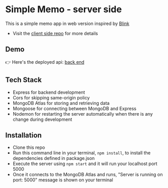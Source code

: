 # Simple Memo - server side

This is a simple memo app in web version inspired by [Blink](https://apps.apple.com/us/app/blink-quick-memo-widget/id1182856129)

- Visit the [client side repo](https://github.com/aanmeba/simple-memo-client) for more details

## Demo

👉 Here's the deployed api: [back end](https://simple-memo-app-backend.herokuapp.com/memos)

## Tech Stack

- Express for backend development
- Cors for skipping same-origin policy
- MongoDB Atlas for storing and retrieving data
- Mongoose for connecting between MongoDB and Express
- Nodemon for restarting the server automatically when there is any change during development

## Installation

- Clone this repo
- Run this command line in your terminal, `npm install`, to install the dependencies defined in package.json
- Execute the server using `npm start` and it will run your localhost port 5000
- Once it connects to the MongoDB Atlas and runs, "Server is running on port: 5000" message is shown on your terminal
